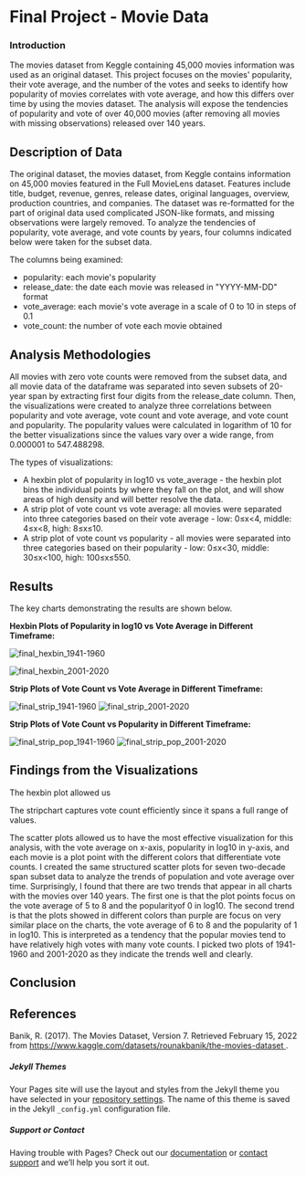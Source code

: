# Final Project - Movie Data

### Introduction 
The movies dataset from Keggle containing 45,000 movies information was used as an original dataset. This project focuses on the movies' popularity, their vote average, and the number of the votes and seeks to identify how popularity of movies correlates with vote average, and how this differs over time by using the movies dataset. The analysis will expose the tendencies of popularity and vote of over 40,000 movies (after removing all movies with missing observations) released over 140 years. 


## Description of Data
The original dataset, the movies dataset, from Keggle contains information on 45,000 movies featured in the Full MovieLens dataset. Features include title, budget, revenue, genres, release dates, original languages, overview, production countries, and companies. 
The dataset was re-formatted for the part of original data used complicated JSON-like formats, and missing observations were largely removed. To analyze the tendencies of popularity, vote average, and vote counts by years, four columns indicated below were taken for the subset data. 

The columns being examined:
- popularity: each movie's popularity
- release_date: the date each movie was released in "YYYY-MM-DD" format
- vote_average: each movie's vote average in a scale of 0 to 10 in steps of 0.1
- vote_count: the number of vote each movie obtained 


## Analysis Methodologies
All movies with zero vote counts were removed from the subset data, and all movie data of the dataframe was separated into seven subsets of 20-year span by extracting first four digits from the release_date column. 
Then, the visualizations were created to analyze three correlations between popularity and vote average, vote count and vote average, and vote count and popularity. The popularity values were calculated in logarithm of 10 for the better visualizations since the values vary over a wide range, from 0.000001 to 547.488298. 

The types of visualizations:
- A hexbin plot of popularity in log10 vs vote_average - the hexbin plot bins the individual points by where they fall on the plot, and will show areas of high density and will better resolve the data.
- A strip plot of vote count vs vote average: all movies were separated into three categories based on their vote average - low: 0≤x<4, middle: 4≤x<8, high: 8≤x≤10.
- A strip plot of vote count vs popularity - all movies were separated into three categories based on their popularity - low: 0≤x<30, middle: 30≤x<100, high: 100≤x≤550.


## Results
The key charts demonstrating the results are shown below.

**Hexbin Plots of Popularity in log10 vs Vote Average in Different Timeframe:**

![final_hexbin_1941-1960](https://user-images.githubusercontent.com/98488324/165655712-c06e7db2-5a98-4960-a04a-30f506d780a5.png)

![final_hexbin_2001-2020](https://user-images.githubusercontent.com/98488324/165655720-d5a716b3-3d0a-4083-8f52-4f00ada2201b.png)


**Strip Plots of Vote Count vs Vote Average in Different Timeframe:**

![final_strip_1941-1960](https://user-images.githubusercontent.com/98488324/165883458-22ecf989-5d68-4e6b-bad3-0f97602995f0.png)
![final_strip_2001-2020](https://user-images.githubusercontent.com/98488324/165883270-004867b3-ecff-446a-b8d2-753f38bb9ff2.png)

**Strip Plots of Vote Count vs Popularity in Different Timeframe:**

![final_strip_pop_1941-1960](https://user-images.githubusercontent.com/98488324/165883324-630ad352-05f6-4fa9-822b-215cd43fec57.png)
![final_strip_pop_2001-2020](https://user-images.githubusercontent.com/98488324/165883306-c8218dfb-f3f3-41a5-9304-ccf080ba69d0.png)



## Findings from the Visualizations
The hexbin plot allowed us 

The stripchart captures vote count efficiently since it spans a full range of values.


The scatter plots allowed us to have the most effective visualization for this analysis, with the vote average on x-axis, popularity in log10 in y-axis, and each movie is a plot point with the different colors that differentiate vote counts. I created the same structured scatter plots for seven two-decade span subset data to analyze the trends of population and vote average over time. 
Surprisingly, I found that there are two trends that appear in all charts with the movies over 140 years. The first one is that the plot points focus on the vote average of 5 to 8 and the popularityof 0 in log10. The second trend is that the plots showed in different colors than purple are focus 
on very similar place on the charts, the vote average of 6 to 8 and the popularity of 1 in log10. This is interpreted as a tendency that the popular movies tend to have relatively high votes with many vote counts. I picked two plots of 1941-1960 and 2001-2020 as they indicate the trends well and clearly. 


## Conclusion



## References
Banik, R. (2017). The Movies Dataset, Version 7. Retrieved February 15, 2022 from [ https://www.kaggle.com/datasets/rounakbanik/the-movies-dataset ](https://www.kaggle.com/datasets/rounakbanik/the-movies-dataset).


##### Jekyll Themes
Your Pages site will use the layout and styles from the Jekyll theme you have selected in your [repository settings](https://github.com/r-fukutoku/Project2/settings/pages). The name of this theme is saved in the Jekyll `_config.yml` configuration file.

##### Support or Contact
Having trouble with Pages? Check out our [documentation](https://docs.github.com/categories/github-pages-basics/) or [contact support](https://support.github.com/contact) and we’ll help you sort it out.
